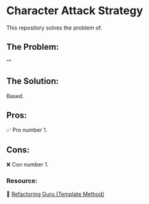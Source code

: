 # Character Attack Strategy 

This repository solves the problem of.

## The Problem:

""

## The Solution:

Based.

## Pros:
 
 ✅ Pro number 1.

## Cons:

 ❌ Con number 1.


### **Resource:**

 🔗 [Refactoring Guru (Template Method)](https://refactoring.guru/design-patterns/template-method)
